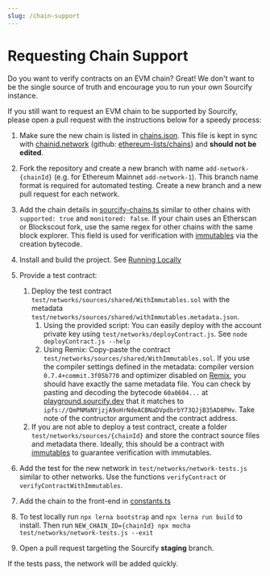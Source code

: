 ```yaml
---
slug: /chain-support
---
```


# Requesting Chain Support

Do you want to verify contracts on an EVM chain? Great! We don't want to be the single source of truth and encourage you to run your own Sourcify instance.

If you still want to request an EVM chain to be supported by Sourcify, please open a pull request with the instructions below for a speedy process:

1. Make sure the new chain is listed in [chains.json](https://github.com/ethereum/sourcify/services/core/src/chains.json). This file is kept in sync with [chainid.network](https://chainid.network/chains.json) (github: [ethereum-lists/chains](https://github.com/ethereum-lists/chains)) and **should not be edited**.

1. Fork the repository and create a new branch with name `add-network-{chainId}` (e.g. for Ethereum Mainnet `add-network-1`). This branch name format is required for automated testing. Create a new branch and a new pull request for each network.

1. Add the chain details in [sourcify-chains.ts](https://github.com/ethereum/sourcify/services/core/src/sourcify-chains.ts) similar to other chains with `supported: true` and `monitored: false`. If your chain uses an Etherscan or Blockscout fork, use the same regex for other chains with the same block explorer. This field is used for verification with [immutables](/docs/immutables) via the creation bytecode.

1. Install and build the project. See [Running Locally](/docs/run-locally)

1. Provide a test contract:

   1. Deploy the test contract `test/networks/sources/shared/WithImmutables.sol` with the metadata `test/networks/sources/shared/withImmutables.metadata.json`.
      1. Using the provided script: You can easily deploy with the account private key using `test/networks/deployContract.js`. See `node deployContract.js --help`
      1. Using Remix: Copy-paste the contract `test/networks/sources/shared/WithImmutables.sol`. If you use the compiler settings defined in the metadata: compiler version `0.7.4+commit.3f05b770` and optimizer disabled on [Remix](https://remix.ethereum.org), you should have exactly the same metadata file. You can check by pasting and decoding the bytecode `60a0604...` at [playground.sourcify.dev](https://playground.sourcify.dev) that it matches to `ipfs://QmPNMaNYjzjA9oHrNdeACBNaDVpdbrbY73QJjB35AD8PHv`. Take note of the contructor argument and the contract address.
   2. If you are not able to deploy a test contract, create a folder `test/networks/sources/{chainId}` and store the contract source files and metadata there. Ideally, this should be a contract with [immutables](/docs/immutables) to guarantee verification with immutables.

1. Add the test for the new network in `test/networks/network-tests.js` similar to other networks. Use the functions `verifyContract` or `verifyContractWithImmutables`.

1. Add the chain to the front-end in [constants.ts](https://github.com/ethereum/sourcify/ui/src/common/constants.ts)

1. To test locally run `npx lerna bootstrap` and `npx lerna run build` to install. Then run `NEW_CHAIN_ID={chainId} npx mocha test/networks/network-tests.js --exit`

1. Open a pull request targeting the Sourcify **staging** branch.

If the tests pass, the network will be added quickly.
